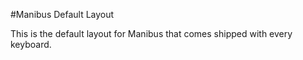 #Manibus Default Layout

This is the default layout for Manibus that comes shipped with every keyboard. 

